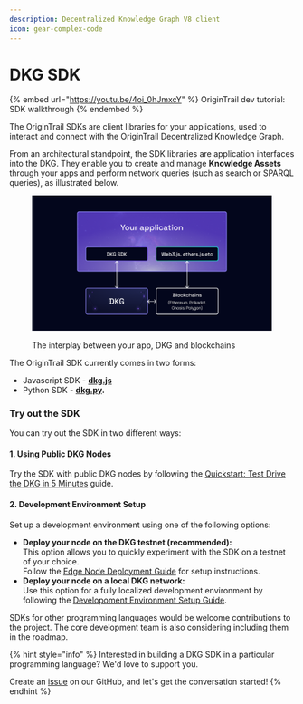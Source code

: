 ```yaml
---
description: Decentralized Knowledge Graph V8 client
icon: gear-complex-code
---
```


# DKG SDK

{% embed url="https://youtu.be/4oi_0hJmxcY" %}
OriginTrail dev tutorial: SDK walkthrough
{% endembed %}

The OriginTrail SDKs are client libraries for your applications, used to interact and connect with the OriginTrail Decentralized Knowledge Graph.

From an architectural standpoint, the SDK libraries are application interfaces into the DKG. They enable you to create and manage **Knowledge Assets** through your apps and perform network queries (such as search or SPARQL queries), as illustrated below.&#x20;

<figure><img src="../../../.gitbook/assets/V8 DKG SDK.png" alt=""><figcaption><p>The interplay between your app, DKG and blockchains</p></figcaption></figure>



The OriginTrail SDK currently comes in two forms:

* Javascript SDK - [**dkg.js**](dkg-v8-js-client/)&#x20;
* Python SDK - [**dkg.py**](dkg-v8-py-client/)**.**&#x20;



### Try out the SDK

You can try out the SDK in two different ways:

#### 1. Using Public DKG Nodes

Try the SDK with public DKG nodes by following the [Quickstart: Test Drive the DKG in 5 Minutes](https://docs.origintrail.io/build-with-dkg/quickstart-test-drive-the-dkg-in-5-mins) guide.

#### 2. Development Environment Setup

Set up a development environment using one of the following options:

* **Deploy your node on the DKG testnet (recommended):**\
  This option allows you to quickly experiment with the SDK on a testnet of your choice.\
  Follow the [Edge Node Deployment Guide](https://docs.origintrail.io/build-with-dkg/dkg-edge-node/setup-your-edge-node-development-environment) for setup instructions.
* **Deploy your node on a local DKG network:**\
  Use this option for a fully localized development environment by following the [Developoment Environment Setup Guide](setting-up-your-development-environment.md).



SDKs for other programming languages would be welcome contributions to the project. The core development team is also considering including them in the roadmap.

{% hint style="info" %}
Interested in building a DKG SDK in a particular programming language? We'd love to support you.&#x20;

Create an [issue](https://github.com/OriginTrail/ot-node/issues) on our GitHub, and let's get the conversation started!
{% endhint %}
